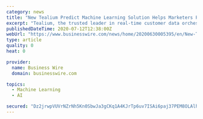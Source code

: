 ```yaml
---
category: news
title: "New Tealium Predict Machine Learning Solution Helps Marketers Proactively Understand CX Data to Deliver ROI Faster"
excerpt: "Tealium, the trusted leader in real-time customer data orchestration, today announced the general availability of Tealium Predict ML, built-in machine"
publishedDateTime: 2020-07-12T12:38:00Z
webUrl: "https://www.businesswire.com/news/home/20200630005395/en/New-Tealium-Predict-Machine-Learning-Solution-Helps"
type: article
quality: 0
heat: 0

provider:
  name: Business Wire
  domain: businesswire.com

topics:
  - Machine Learning
  - AI

secured: "Dz2jrwpVUVrNZrNh5Kn0SbwJa3gCKq1A4KJrTp6uv7ISAi6paj37PEM8OLAlh+ITELDqMnoYBsLkw86bv1W+g+pOL3iBffzIpZIilOwN6t8Be8BEJQVFlhGYgGrJ+Jd0STbKNq+bu5N1KjIab/MJpf+B/YPIhYsPGa2//LNHbr3XLrNGVrJfRgitre7HwI2y26jRFnC5F2eAOhKJk8xJHvfBvYZcZDbp5FoWDALGCOWdWSj1NApVp0j5/MwUZFJOzNigkXGSD+jpX08vJUZgrkLSXTwlhEWh1unThHJluHzaeoFJTtHzgjB+205CnGRjw1ipsKePEZ8QDAxIB0CHQw==;7pKZBx5b4aA7UCBv9+Qdtg=="
---
```


